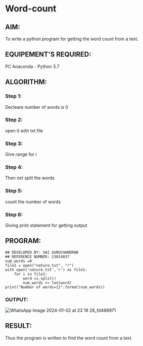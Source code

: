 # Word-count
## AIM:
To write a python program for getting the word count from a text.
## EQUIPEMENT'S REQUIRED: 
PC
Anaconda - Python 3.7
## ALGORITHM: 
### Step 1: 
Decleare number of words is 0

### Step 2: 
open it with txt file
 
### Step 3: 
Give range for i

### Step 4:  
Then nxt split the words

### Step 5: 
count the number of words

### Step 6: 
Giving print statement for getting output

## PROGRAM:
```
## DEVELOPED BY: SAI GURUCHANDRAN
## REFERENCE NUMBER: 23014037
num_words =0
file1 = open("nature.txt", "r")
with open('nature.txt','r') as file1:
    for i in file1:
        word =i.split()
        num_words += len(word)
print("Number of words={}".format(num_words))
```
### OUTPUT:
![WhatsApp Image 2024-01-02 at 23 19 28_fd488971](https://github.com/Saiguruchandran/Word-count/assets/144870946/1c730483-db7b-40a2-9f33-016faf0e9c4a)



## RESULT:
Thus the program is written to find the word count from a text.
